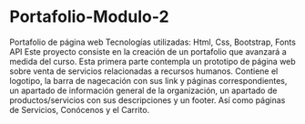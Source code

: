 # Portafolio-Modulo-2
Portafolio de página web
Tecnologías utilizadas: Html, Css, Bootstrap, Fonts API
Este proyecto consiste en la creación de un portafolio que avanzará a medida del curso. Esta primera parte contempla un prototipo de página web sobre venta de servicios relacionadas a recursos humanos. Contiene el logotipo, la barra de nagecación con sus link y páginas correspondientes, un apartado de información general de la organización, un apartado de productos/servicios con sus descripciones y un footer. Así como páginas de Servicios, Conócenos y el Carrito. 

